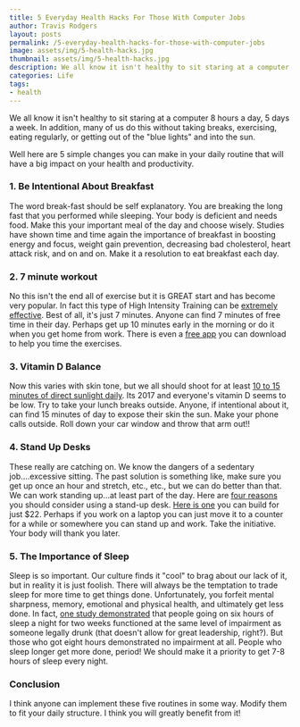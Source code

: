 ```yaml
---
title: 5 Everyday Health Hacks For Those With Computer Jobs
author: Travis Rodgers
layout: posts
permalink: /5-everyday-health-hacks-for-those-with-computer-jobs
image: assets/img/5-health-hacks.jpg
thumbnail: assets/img/5-health-hacks.jpg
description: We all know it isn't healthy to sit staring at a computer 8 hours every day, 5 days a week. In addition, many of us do this without taking breaks, exercising, eating regularly, or getting out of the "blue lights" and into the sun. Well here are 5 simple changes you can make in your daily routine that will have a big impact on your health and productivity. 
categories: Life
tags: 
- health
---
```


We all know it isn't healthy to sit staring at a computer 8 hours a day, 5 days a week. In addition, many of us do this without taking breaks, exercising, eating regularly, or getting out of the "blue lights" and into the sun. 

Well here are 5 simple changes you can make in your daily routine that will have a big impact on your health and productivity. 

### 1. Be Intentional About Breakfast
The word break-fast should be self explanatory. You are breaking the long fast that you performed while sleeping. Your body is deficient and needs food. Make this your important meal of the day and choose wisely. Studies have shown time and time again the importance of breakfast in boosting energy and focus, weight gain prevention, decreasing bad cholesterol, heart attack risk, and on and on. Make it a resolution to eat breakfast each day. 

### 2. 7 minute workout
No this isn't the end all of exercise but it is GREAT start and has become very popular. In fact this type of High Intensity Training can be [extremely effective](https://well.blogs.nytimes.com/2013/05/09/the-scientific-7-minute-workout/). Best of all, it's just 7 minutes. Anyone can find 7 minutes of free time in their day. Perhaps get up 10 minutes early in the morning or do it when you get home from work. There is even a [free app](https://itunes.apple.com/us/app/7-minute-workout-free-daily-fitness-routines/) you can download to help you time the exercises. 

### 3. Vitamin D Balance
Now this varies with skin tone, but we all should shoot for at least [10 to 15 minutes of direct sunlight daily](https://medlineplus.gov/ency/article/002405.htm). Its 2017 and everyone's vitamin D seems to be low. Try to take your lunch breaks outside. Anyone, if intentional about it, can find 15 minutes of day to expose their skin the sun. Make your phone calls outside. Roll down your car window and throw that arm out!!

### 4. Stand Up Desks
These really are catching on. We know the dangers of a sedentary job....excessive sitting. The past solution is something like, make sure you get up once an hour and stretch, etc., etc., but we can do better than that. We can work standing up...at least part of the day. Here are [four reasons](https://michaelhyatt.com/standup-desk.html) you should consider using a stand-up desk. [Here is one](http://time.com/money/3589580/standing-desk-ikea-hack/) you can build for just $22. Perhaps if you work on a laptop you can just move it to a counter for a while or somewhere you can stand up and work. Take the initiative. Your body will thank you later.

### 5. The Importance of Sleep
Sleep is so important. Our culture finds it "cool" to brag about our lack of it, but in reality it is just foolish. There will always be the temptation to trade sleep for more time to get things done. Unfortunately, you forfeit mental sharpness, memory, emotional and physical health, and ultimately get less done. In fact, [one study demonstrated](http://www.nytimes.com/2011/04/17/magazine/mag-17Sleep-t.html) that people  going on six hours of sleep a night for two weeks functioned at the same level of impairment as someone legally drunk (that doesn't allow for great leadership, right?). But those who got eight hours demonstrated no impairment at all. People who sleep longer get more done, period! We should make it a priority to get 7-8 hours of sleep every night. 

### Conclusion
I think anyone can implement these five routines in some way. Modify them to fit your daily structure. I think you will greatly benefit from it!